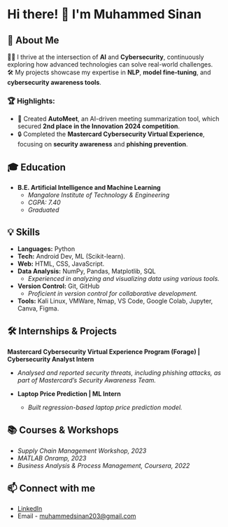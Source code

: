 # Hi there! 👋 I'm Muhammed Sinan

## 👋 About Me  

👨‍💻 I thrive at the intersection of **AI** and **Cybersecurity**, continuously exploring how advanced technologies can solve real-world challenges.  
🛠️ My projects showcase my expertise in **NLP**, **model fine-tuning**, and **cybersecurity awareness tools**.  

### 🏆 Highlights:
- 🚀 Created **AutoMeet**, an AI-driven meeting summarization tool, which secured **2nd place in the Innovation 2024 competition**.  
- 🔒 Completed the **Mastercard Cybersecurity Virtual Experience**, focusing on **security awareness** and **phishing prevention**.  


## 🎓 Education
- **B.E. Artificial Intelligence and Machine Learning**
  - *Mangalore Institute of Technology & Engineering*
  - *CGPA: 7.40*
  - *Graduated*

## 💡 Skills
- **Languages:** Python
- **Tech:** Android Dev, ML (Scikit-learn).
- **Web:** HTML, CSS, JavaScript.
- **Data Analysis:** NumPy, Pandas, Matplotlib, SQL
  - *Experienced in analyzing and visualizing data using various tools.*
- **Version Control:** Git, GitHub
  - *Proficient in version control for collaborative development.*
- **Tools:** Kali Linux, VMWare, Nmap, VS Code, Google Colab, Jupyter, Canva, Figma.


## 🛠 Internships & Projects
**Mastercard Cybersecurity Virtual Experience Program (Forage) | Cybersecurity Analyst Intern**
  - *Analysed and reported security threats, including phishing attacks, as part of Mastercard’s Security Awareness Team.*

- **Laptop Price Prediction | ML Intern**
  - *Built regression-based laptop price prediction model.*

## 📚 Courses & Workshops
- *Supply Chain Management Workshop, 2023*
- *MATLAB Onramp, 2023*
- *Business Analysis & Process Management, Coursera, 2022*

## 📫 Connect with me
- [LinkedIn](https://www.linkedin.com/in/muhammed-sinan-87a81a254/)
- Email - muhammedsinan203@gmail.com
